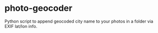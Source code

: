 # photo-geocoder
Python script to append geocoded city name to your photos in a folder via EXIF lat/lon info.
